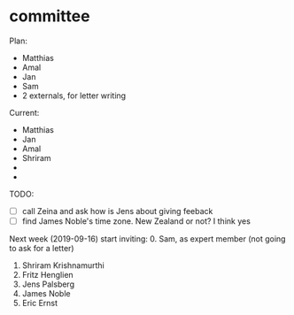 committee
===

Plan:
- Matthias
- Amal
- Jan
- Sam
- 2 externals, for letter writing

Current:
- Matthias
- Jan
- Amal
- Shriram
- 
- 

TODO:
- [ ] call Zeina and ask how is Jens about giving feeback
- [ ] find James Noble's time zone. New Zealand or not?
      I think yes

Next week (2019-09-16) start inviting:
0. Sam, as expert member (not going to ask for a letter)
1. Shriram Krishnamurthi
2. Fritz Henglien
3. Jens Palsberg
4. James Noble
5. Eric Ernst

